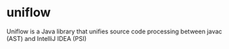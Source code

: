 # uniflow
Uniflow is a Java library that unifies source code processing between javac (AST) and IntelliJ IDEA (PSI)
